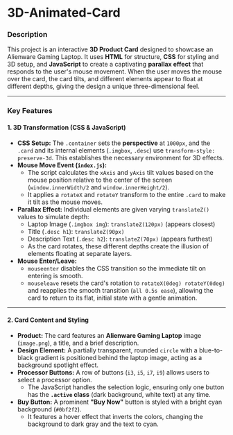# 3D-Animated-Card

### **Description**

This project is an interactive **3D Product Card** designed to showcase an Alienware Gaming Laptop. It uses **HTML** for structure, **CSS** for styling and 3D setup, and **JavaScript** to create a captivating **parallax effect** that responds to the user's mouse movement. When the user moves the mouse over the card, the card tilts, and different elements appear to float at different depths, giving the design a unique three-dimensional feel.

***

### **Key Features**

#### **1. 3D Transformation (CSS & JavaScript)**

* **CSS Setup:** The `.container` sets the **perspective** at `1000px`, and the `.card` and its internal elements (`.imgbox`, `.desc`) use `transform-style: preserve-3d`. This establishes the necessary environment for 3D effects.
* **Mouse Move Event (`index.js`):**
    * The script calculates the `xAxis` and `yAxis` tilt values based on the mouse position relative to the center of the screen (`window.innerWidth/2` and `window.innerHeight/2`).
    * It applies a `rotateX` and `rotateY` transform to the entire `.card` to make it tilt as the mouse moves.
* **Parallax Effect:** Individual elements are given varying `translateZ()` values to simulate depth:
    * Laptop Image (`.imgbox img`): `translateZ(120px)` (appears closest)
    * Title (`.desc h1`): `translateZ(90px)`
    * Description Text (`.desc h2`): `translateZ(70px)` (appears furthest)
    * As the card rotates, these different depths create the illusion of elements floating at separate layers.
* **Mouse Enter/Leave:**
    * `mouseenter` disables the CSS transition so the immediate tilt on entering is smooth.
    * `mouseleave` resets the card's rotation to `rotateX(0deg) rotateY(0deg)` and reapplies the smooth transition (`all 0.5s ease`), allowing the card to return to its flat, initial state with a gentle animation.

***

#### **2. Card Content and Styling**

* **Product:** The card features an **Alienware Gaming Laptop** image (`image.png`), a title, and a brief description.
* **Design Element:** A partially transparent, rounded `circle` with a blue-to-black gradient is positioned behind the laptop image, acting as a background spotlight effect.
* **Processor Buttons:** A row of buttons (`i3`, `i5`, `i7`, `i9`) allows users to select a processor option.
    * The JavaScript handles the selection logic, ensuring only one button has the **`.active` class** (dark background, white text) at any time.
* **Buy Button:** A prominent **"Buy Now"** button is styled with a bright cyan background (`#0bf2f2`).
    * It features a hover effect that inverts the colors, changing the background to dark gray and the text to cyan.
